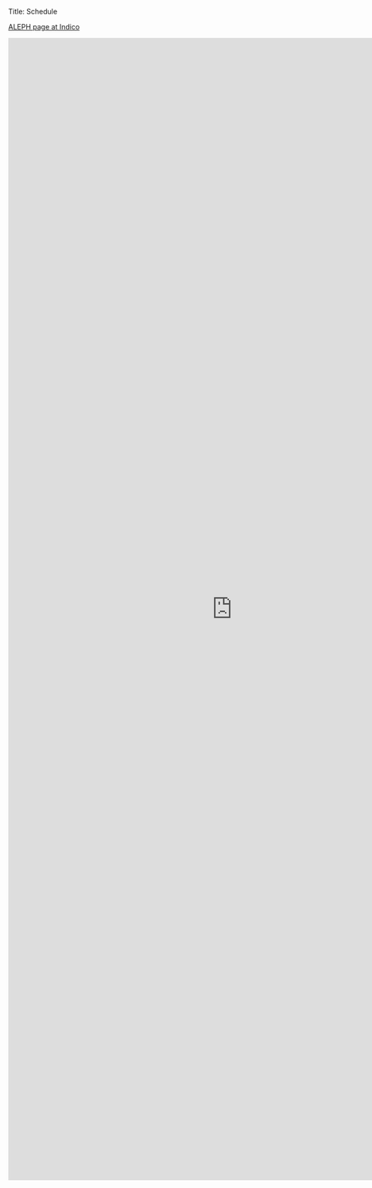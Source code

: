 Title: Schedule

<!-- src="https://indico.cern.ch/event/465572/showSession=all&showDate=all" 
2/other-view?fr=no&detailLevel=contribution&view=administrative2&showSession=all&showDate=all
-->

[ALEPH page at Indico](https://indico.cern.ch/event/465572)

<iframe 
    src="https://indico.cern.ch/event/465572"
    style="border:none; width:900px; height:2300px;">
</iframe>
